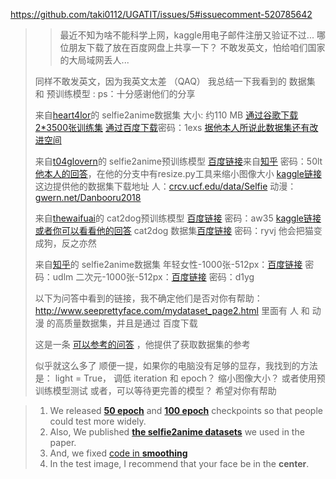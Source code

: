 https://github.com/taki0112/UGATIT/issues/5#issuecomment-520785642
> > 最近不知为啥不能科学上网，kaggle用电子邮件注册又验证不过...
> > 哪位朋友下载了放在百度网盘上共享一下？
> > 不敢发英文，怕给咱们国家的大局域网丢人...
> 
> 同样不敢发英文，因为我英文太差 （QAQ）
> 我总结一下我看到的 数据集 和 预训练模型 :
> ps：十分感谢他们的分享
> 
> 来自[heart4lor](https://github.com/heart4lor)的 selfie2anime数据集 大小: 约110 MB
> [通过谷歌下载2*3500张训练集](https://drive.google.com/file/d/1aDMJgNKc9YJpfGEUM5YlBcCXxXO8uWwj/view?usp=sharing)
> [通过百度下载](https://pan.baidu.com/s/1uqrvK3dmxi-RfI_FWrAovA)密码：1exs
> [据他本人所说此数据集还有改进空间](https://github.com/taki0112/UGATIT/issues/5#issuecomment-520109460)
> 
> 来自[t04glovern](https://github.com/t04glovern)的 selfie2anime预训练模型
> [百度链接](https://pan.baidu.com/s/1bQm3nXIOouDCELfPU8NjZA)来自[知乎](https://zhuanlan.zhihu.com/p/76979105) 密码：50lt
> [他本人的回答](https://github.com/taki0112/UGATIT/issues/5#issuecomment-519994905)，在他的分支中有resize.py工具来缩小图像大小
> [kaggle链接](https://www.kaggle.com/t04glovern/ugatit-selfie2anime-pretrained)
> 这边提供他的数据集下载地址
> 人：[crcv.ucf.edu/data/Selfie](crcv.ucf.edu/data/Selfie)
> 动漫：[gwern.net/Danbooru2018](gwern.net/Danbooru2018)
> 
> 来自[thewaifuai](https://github.com/thewaifuai)的 cat2dog预训练模型
> [百度链接](https://pan.baidu.com/s/1ZvqEsbWVVpID1E_KCje1Aw) 密码：aw35
> [kaggle链接](https://www.kaggle.com/waifuai/ugatit-cat2dog-pretrained-model)
> [或者你可以看看他的回答](https://github.com/taki0112/UGATIT/issues/5#issuecomment-519750435)
> cat2dog 数据集[百度链接](https://pan.baidu.com/s/13gO9n3j7g-ylfVrs2HypYw) 密码：ryvj
> 他会把猫变成狗，反之亦然
> 
> 来自[知乎](https://zhuanlan.zhihu.com/p/76979105)的 selfie2anime数据集
> 年轻女性-1000张-512px：[百度链接](https://pan.baidu.com/s/12SFIwbJpC70_ihBqQ-xGOg) 密码：udlm
> 二次元-1000张-512px：[百度链接](https://pan.baidu.com/s/1TYgCN_LDKeu1QpDpHOgNOA) 密码：d1yg
> 
> 以下为问答中看到的链接，我不确定他们是否对你有帮助：
> http://www.seeprettyface.com/mydataset_page2.html
> 里面有 人 和 动漫 的高质量数据集，并且是通过 百度下载
> 
> 这是一条 [可以参考的问答](https://github.com/taki0112/UGATIT/issues/6#issuecomment-519158602) ，他提供了获取数据集的参考
> 
> 似乎就这么多了
> 顺便一提，如果你的电脑没有足够的显存，我找到的方法是：
> light = True，
> 调低 iteration 和 epoch？
> 缩小图像大小？
> 或者使用预训练模型测试
> 或者，可以等待更完善的模型？
> 希望对你有帮助

> 1. We released [**50 epoch**](https://drive.google.com/file/d/1V6GbSItG3HZKv3quYs7AP0rr1kOCT3QO/view) and [**100 epoch**](https://drive.google.com/file/d/19xQK2onIy-3S5W5K-XIh85pAg_RNvBVf/view) checkpoints so that people could test more widely.
> 2. Also, We published [**the selfie2anime datasets**](https://drive.google.com/file/d/1xOWj1UVgp6NKMT3HbPhBbtq2A4EDkghF/view) we used in the paper.
> 3. And, we fixed [code in **smoothing**](https://github.com/taki0112/UGATIT/blob/master/ops.py#L196)
> 4. In the test image, I recommend that your face be in the **center**.

